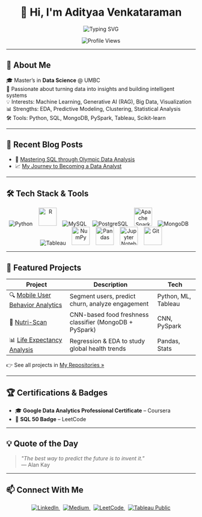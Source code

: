 <h1 align="center">👋 Hi, I'm Adityaa Venkataraman</h1>

<p align="center">
  <img src="https://readme-typing-svg.demolab.com?font=Fira+Code&pause=1000&center=true&vCenter=true&width=600&lines=Data+Analyst;Data+Scientist;AI+Enthusiast;Turning+Data+into+Decisions" alt="Typing SVG" />
</p>

<p align="center">
  <img src="https://komarev.com/ghpvc/?username=adityaavenkataraman192&label=Profile%20views&color=brightgreen&style=flat" alt="Profile Views" />
</p>

---

## 🚀 About Me

🎓 Master’s in **Data Science** @ UMBC  
🧠 Passionate about turning data into insights and building intelligent systems  
💡 Interests: Machine Learning, Generative AI (RAG), Big Data, Visualization  
📊 Strengths: EDA, Predictive Modeling, Clustering, Statistical Analysis  
🛠️ Tools: Python, SQL, MongoDB, PySpark, Tableau, Scikit-learn

---

## 🧠 Recent Blog Posts

- 🏅 [Mastering SQL through Olympic Data Analysis](https://medium.com/@adityaavenkat1907/mastering-sql-through-olympic-data-analysis-my-learning-journey-as-a-data-analyst-37c646179a0c)  
- 📈 [My Journey to Becoming a Data Analyst](https://medium.com/@adityaavenkat1907/my-journey-to-becoming-a-data-analyst-52f2ac2abfcb)

---

## 🛠️ Tech Stack & Tools

<p align="center">
  <img src="https://img.icons8.com/color/48/python--v1.png" alt="Python" title="Python" />&nbsp;&nbsp;&nbsp;
  <img src="https://cdn.jsdelivr.net/gh/devicons/devicon/icons/r/r-original.svg" width="48" title="R" />&nbsp;&nbsp;&nbsp;
  <img src="https://img.icons8.com/fluency/48/mysql-logo.png" alt="MySQL" title="MySQL" />&nbsp;&nbsp;&nbsp;
  <img src="https://img.icons8.com/color/48/postgreesql.png" alt="PostgreSQL" title="PostgreSQL" />&nbsp;&nbsp;&nbsp;
  <img src="https://cdn.jsdelivr.net/gh/devicons/devicon/icons/apache/apache-original.svg" width="48" title="Apache Spark" />&nbsp;&nbsp;&nbsp;
  <img src="https://img.icons8.com/color/48/mongodb.png" alt="MongoDB" title="MongoDB" />&nbsp;&nbsp;&nbsp;
  <img src="https://img.icons8.com/color/48/tableau-software.png" alt="Tableau" title="Tableau" />&nbsp;&nbsp;&nbsp;
  <img src="https://upload.wikimedia.org/wikipedia/commons/3/31/NumPy_logo_2020.svg" width="48" title="NumPy" />&nbsp;&nbsp;&nbsp;
  <img src="https://upload.wikimedia.org/wikipedia/commons/e/ed/Pandas_logo.svg" width="48" title="Pandas" />&nbsp;&nbsp;&nbsp;
  <img src="https://upload.wikimedia.org/wikipedia/commons/3/38/Jupyter_logo.svg" width="48" title="Jupyter Notebook" />&nbsp;&nbsp;&nbsp;
  <img src="https://cdn.jsdelivr.net/gh/devicons/devicon/icons/git/git-original.svg" width="48" title="Git" />
</p>

---

## 💼 Featured Projects

| Project | Description | Tech |
|--------|-------------|------|
| 🔍 [Mobile User Behavior Analytics](#) | Segment users, predict churn, analyze engagement | Python, ML, Tableau |
| 🥦 [Nutri-Scan](#) | CNN-based food freshness classifier (MongoDB + PySpark) | CNN, PySpark |
| 📊 [Life Expectancy Analysis](#) | Regression & EDA to study global health trends | Pandas, Stats |

👉 See all projects in [My Repositories »](https://github.com/adityaavenkataraman192?tab=repositories)

---

## 🏆 Certifications & Badges

- 🎓 **Google Data Analytics Professional Certificate** – Coursera  
- 🏅 **SQL 50 Badge** – LeetCode  

---

## 💡 Quote of the Day

> *"The best way to predict the future is to invent it."*  
> — Alan Kay

---

## 📫 Connect With Me

<p align="center">
  <a href="https://www.linkedin.com/in/adityaa-venkataraman-96a6871a8/" target="_blank">
    <img alt="LinkedIn" src="https://img.shields.io/badge/LinkedIn-blue?style=for-the-badge&logo=linkedin" />
  </a>
  &nbsp;
  <a href="https://medium.com/@adityaavenkat1907" target="_blank">
    <img alt="Medium" src="https://img.shields.io/badge/Medium-black?style=for-the-badge&logo=medium" />
  </a>
  &nbsp;
  <a href="https://leetcode.com/adityaavenkat1907/" target="_blank">
    <img alt="LeetCode" src="https://img.shields.io/badge/LeetCode-SQL-orange?style=for-the-badge&logo=leetcode" />
  </a>
  &nbsp;
  <a href="https://public.tableau.com/app/profile/adityaa.venkataraman/vizzes" target="_blank">
    <img alt="Tableau Public" src="https://img.shields.io/badge/Tableau-Dashboards-blue?style=for-the-badge&logo=tableau" />
  </a>
</p>

